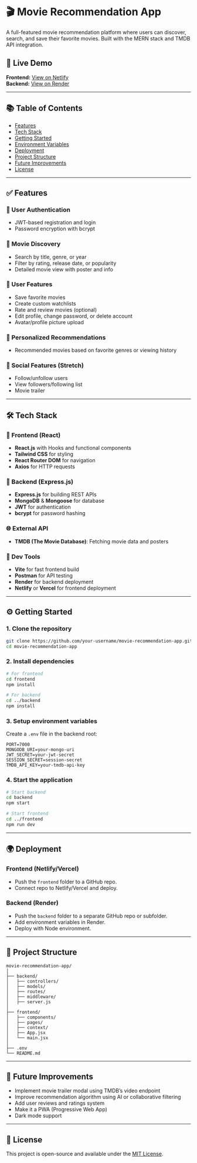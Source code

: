 
# 🎬 Movie Recommendation App

A full-featured movie recommendation platform where users can discover, search, and save their favorite movies. Built with the MERN stack and TMDB API integration.

## 🌟 Live Demo

**Frontend:** [View on Netlify](https://movie-recommendation-app-52vz.vercel.app/)  
**Backend:** [View on Render](https://movie-recommendation-app-rxmq.onrender.com)

---

## 📚 Table of Contents

- [Features](#features)
- [Tech Stack](#tech-stack)
- [Getting Started](#getting-started)
- [Environment Variables](#environment-variables)
- [Deployment](#deployment)
- [Project Structure](#project-structure)
- [Future Improvements](#future-improvements)
- [License](#license)

---

## ✅ Features

### 🔐 User Authentication
- JWT-based registration and login
- Password encryption with bcrypt

### 🔎 Movie Discovery
- Search by title, genre, or year
- Filter by rating, release date, or popularity
- Detailed movie view with poster and info

### 🌟 User Features
- Save favorite movies
- Create custom watchlists
- Rate and review movies (optional)
- Edit profile, change password, or delete account
- Avatar/profile picture upload

### 🔄 Personalized Recommendations
- Recommended movies based on favorite genres or viewing history

### 👥 Social Features (Stretch)
- Follow/unfollow users
- View followers/following list
- Movie trailer

---

## 🛠 Tech Stack

### 🚀 Frontend (React)
- **React.js** with Hooks and functional components
- **Tailwind CSS** for styling
- **React Router DOM** for navigation
- **Axios** for HTTP requests

### 🧠 Backend (Express.js)
- **Express.js** for building REST APIs
- **MongoDB** & **Mongoose** for database
- **JWT** for authentication
- **bcrypt** for password hashing

### 🌐 External API
- **TMDB (The Movie Database)**: Fetching movie data and posters

### 🔧 Dev Tools
- **Vite** for fast frontend build
- **Postman** for API testing
- **Render** for backend deployment
- **Netlify** or **Vercel** for frontend deployment

---

## ⚙️ Getting Started

### 1. Clone the repository

```bash
git clone https://github.com/your-username/movie-recommendation-app.git
cd movie-recommendation-app
```

### 2. Install dependencies

```bash
# For frontend
cd frontend
npm install

# For backend
cd ../backend
npm install
```

### 3. Setup environment variables

Create a `.env` file in the backend root:

```
PORT=7000
MONGODB_URI=your-mongo-uri
JWT_SECRET=your-jwt-secret
SESSION_SECRET=session-secret
TMDB_API_KEY=your-tmdb-api-key
```

### 4. Start the application

```bash
# Start backend
cd backend
npm start

# Start frontend
cd ../frontend
npm run dev
```

---

## 🌍 Deployment

### Frontend (Netlify/Vercel)
- Push the `frontend` folder to a GitHub repo.
- Connect repo to Netlify/Vercel and deploy.

### Backend (Render)
- Push the `backend` folder to a separate GitHub repo or subfolder.
- Add environment variables in Render.
- Deploy with Node environment.

---

## 📁 Project Structure

```
movie-recommendation-app/
│
├── backend/
│   ├── controllers/
│   ├── models/
│   ├── routes/
│   ├── middleware/
│   ├── server.js
│
├── frontend/
│   ├── components/
│   ├── pages/
│   ├── context/
│   ├── App.jsx
│   └── main.jsx
│
├── .env
└── README.md
```

---

## 🚀 Future Improvements

- Implement movie trailer modal using TMDB’s video endpoint
- Improve recommendation algorithm using AI or collaborative filtering
- Add user reviews and ratings system
- Make it a PWA (Progressive Web App)
- Dark mode support

---

## 📄 License

This project is open-source and available under the [MIT License](LICENSE).
